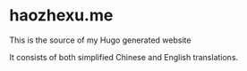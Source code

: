 # haozhexu.me
This is the source of my Hugo generated website

It consists of both simplified Chinese and English translations.
